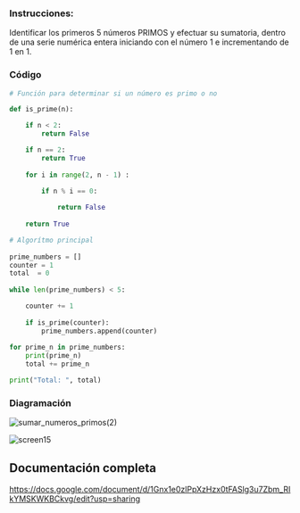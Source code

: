 ### Instrucciones:

Identificar los primeros 5 números PRIMOS y efectuar su sumatoria, dentro de una serie numérica entera iniciando con el número 1 e incrementando de 1 en 1. 

### Código

```python
# Función para determinar si un número es primo o no

def is_prime(n):

    if n < 2:
        return False

    if n == 2:
        return True
  
    for i in range(2, n - 1) :
                
        if n % i == 0:  

            return False
    
    return True

# Algorítmo principal
    
prime_numbers = []
counter = 1
total  = 0
    
while len(prime_numbers) < 5:

    counter += 1 
        
    if is_prime(counter):       
        prime_numbers.append(counter)
        
for prime_n in prime_numbers:
    print(prime_n)
    total += prime_n

print("Total: ", total)
```
### Diagramación

![sumar_numeros_primos(2)](https://github.com/luislopez-dev/Algoritmos-Ingenieria/assets/48783255/8e3ccc12-7b06-461f-a66f-253cdd3a0b6f)

![screen15](https://github.com/luislopez-dev/Algoritmos-Ingenieria/assets/48783255/3fda7d57-534b-4f6f-aa77-924abbd1b008)

## Documentación completa

https://docs.google.com/document/d/1Gnx1e0zlPpXzHzx0tFASlg3u7Zbm_RIkYMSKWKBCkvg/edit?usp=sharing

